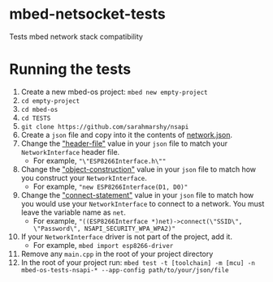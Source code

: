 # mbed-netsocket-tests
Tests mbed network stack compatibility

# Running the tests

1. Create a new mbed-os project: `mbed new empty-project`
2. `cd empty-project`
3. `cd mbed-os`
4. `cd TESTS`
5. `git clone https://github.com/sarahmarshy/nsapi`
6. Create a `json` file and copy into it the contents of [network.json](/network.json).
7. Change the ["header-file"](/network.json#L5) value in your `json` file to match your `NetworkInterface` header file.
    * For example, `"\"ESP8266Interface.h\""`
8. Change the ["object-construction"](/network.json#L8) value in your `json` file to match how you construct your `NetworkInterface`.
    * For example, `"new ESP8266Interface(D1, D0)"`
9. Change the ["connect-statement"](/network.json#L12) value in your `json` file to match how you would use your `NetworkInterface` to connect to a network. You must leave the variable name as `net`.
    * For example, `"((ESP8266Interface *)net)->connect(\"SSID\", \"Password\", NSAPI_SECURITY_WPA_WPA2)"`
10. If your `NetworkInterface` driver is not part of the project, add it.
    * For example, `mbed import esp8266-driver`
11. Remove any `main.cpp` in the root of your project directory
12. In the root of your project run: `mbed test -t [toolchain] -m [mcu] -n mbed-os-tests-nsapi-* --app-config path/to/your/json/file`
